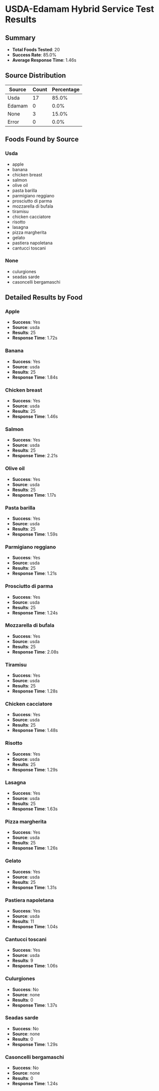 # USDA-Edamam Hybrid Service Test Results

## Summary

- **Total Foods Tested**: 20
- **Success Rate**: 85.0%
- **Average Response Time**: 1.46s

## Source Distribution

| Source | Count | Percentage |
|--------|-------|------------|
| Usda | 17 | 85.0% |
| Edamam | 0 | 0.0% |
| None | 3 | 15.0% |
| Error | 0 | 0.0% |

## Foods Found by Source

### Usda

- apple
- banana
- chicken breast
- salmon
- olive oil
- pasta barilla
- parmigiano reggiano
- prosciutto di parma
- mozzarella di bufala
- tiramisu
- chicken cacciatore
- risotto
- lasagna
- pizza margherita
- gelato
- pastiera napoletana
- cantucci toscani

### None

- culurgiones
- seadas sarde
- casoncelli bergamaschi

## Detailed Results by Food

### Apple

- **Success**: Yes
- **Source**: usda
- **Results**: 25
- **Response Time**: 1.72s

### Banana

- **Success**: Yes
- **Source**: usda
- **Results**: 25
- **Response Time**: 1.84s

### Chicken breast

- **Success**: Yes
- **Source**: usda
- **Results**: 25
- **Response Time**: 1.46s

### Salmon

- **Success**: Yes
- **Source**: usda
- **Results**: 25
- **Response Time**: 2.21s

### Olive oil

- **Success**: Yes
- **Source**: usda
- **Results**: 25
- **Response Time**: 1.17s

### Pasta barilla

- **Success**: Yes
- **Source**: usda
- **Results**: 25
- **Response Time**: 1.59s

### Parmigiano reggiano

- **Success**: Yes
- **Source**: usda
- **Results**: 25
- **Response Time**: 1.21s

### Prosciutto di parma

- **Success**: Yes
- **Source**: usda
- **Results**: 25
- **Response Time**: 1.24s

### Mozzarella di bufala

- **Success**: Yes
- **Source**: usda
- **Results**: 25
- **Response Time**: 2.08s

### Tiramisu

- **Success**: Yes
- **Source**: usda
- **Results**: 25
- **Response Time**: 1.28s

### Chicken cacciatore

- **Success**: Yes
- **Source**: usda
- **Results**: 25
- **Response Time**: 1.48s

### Risotto

- **Success**: Yes
- **Source**: usda
- **Results**: 25
- **Response Time**: 1.29s

### Lasagna

- **Success**: Yes
- **Source**: usda
- **Results**: 25
- **Response Time**: 1.63s

### Pizza margherita

- **Success**: Yes
- **Source**: usda
- **Results**: 25
- **Response Time**: 1.26s

### Gelato

- **Success**: Yes
- **Source**: usda
- **Results**: 25
- **Response Time**: 1.31s

### Pastiera napoletana

- **Success**: Yes
- **Source**: usda
- **Results**: 11
- **Response Time**: 1.04s

### Cantucci toscani

- **Success**: Yes
- **Source**: usda
- **Results**: 9
- **Response Time**: 1.06s

### Culurgiones

- **Success**: No
- **Source**: none
- **Results**: 0
- **Response Time**: 1.37s

### Seadas sarde

- **Success**: No
- **Source**: none
- **Results**: 0
- **Response Time**: 1.29s

### Casoncelli bergamaschi

- **Success**: No
- **Source**: none
- **Results**: 0
- **Response Time**: 1.24s

